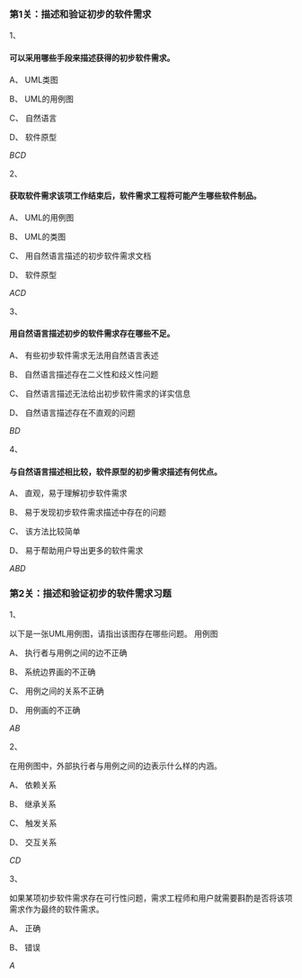 ### 第1关：描述和验证初步的软件需求

1、

#### 可以采用哪些手段来描述获得的初步软件需求。

A、
UML类图


B、
UML的用例图


C、
自然语言

D、
软件原型

*BCD*

2、

#### 获取软件需求该项工作结束后，软件需求工程将可能产生哪些软件制品。


A、
UML的用例图


B、
UML的类图


C、
用自然语言描述的初步软件需求文档

D、
软件原型

*ACD*

3、

#### 用自然语言描述初步的软件需求存在哪些不足。


A、
有些初步软件需求无法用自然语言表述

B、
自然语言描述存在二义性和歧义性问题


C、
自然语言描述无法给出初步软件需求的详实信息

D、
自然语言描述存在不直观的问题

*BD*

4、

#### 与自然语言描述相比较，软件原型的初步需求描述有何优点。


A、
直观，易于理解初步软件需求


B、
易于发现初步软件需求描述中存在的问题


C、
该方法比较简单

D、
易于帮助用户导出更多的软件需求

*ABD*



### 第2关：描述和验证初步的软件需求习题

1、

以下是一张UML用例图，请指出该图存在哪些问题。 用例图 


A、
执行者与用例之间的边不正确


B、
系统边界画的不正确


C、
用例之间的关系不正确

D、
用例画的不正确

*AB*

2、

在用例图中，外部执行者与用例之间的边表示什么样的内涵。


A、
依赖关系


B、
继承关系


C、
触发关系

D、
交互关系

*CD*

3、

如果某项初步软件需求存在可行性问题，需求工程师和用户就需要斟酌是否将该项需求作为最终的软件需求。


A、
正确

B、
错误

*A*